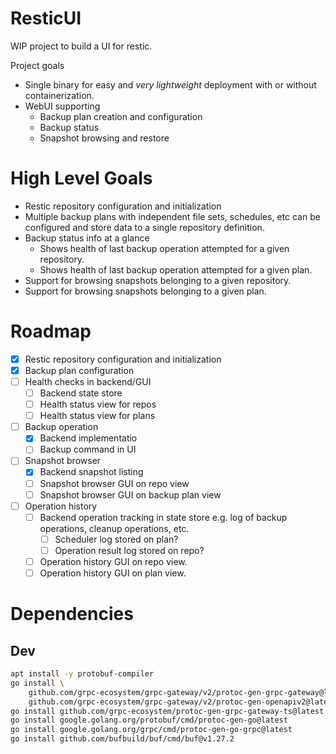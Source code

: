 # ResticUI

WIP project to build a UI for restic.

Project goals

 * Single binary for easy and _very lightweight_ deployment with or without containerization.
 * WebUI supporting
   * Backup plan creation and configuration
   * Backup status
   * Snapshot browsing and restore

# High Level Goals

 * Restic repository configuration and initialization
 * Multiple backup plans with independent file sets, schedules, etc can be configured and store data to a single repository definition.
 * Backup status info at a glance
   * Shows health of last backup operation attempted for a given repository.
   * Shows health of last backup operation attempted for a given plan.
 * Support for browsing snapshots belonging to a given repository.
 * Support for browsing snapshots belonging to a given plan.

# Roadmap 

 - [x] Restic repository configuration and initialization
 - [x] Backup plan configuration
 - [ ] Health checks in backend/GUI
   - [ ] Backend state store
   - [ ] Health status view for repos
   - [ ] Health status view for plans
 - [ ] Backup operation
   - [X] Backend implementatio
   - [ ] Backup command in UI
 - [ ] Snapshot browser
   - [X] Backend snapshot listing
   - [ ] Snapshot browser GUI on repo view 
   - [ ] Snapshot browser GUI on backup plan view
 - [ ] Operation history
   - [ ] Backend operation tracking in state store e.g. log of backup operations, cleanup operations, etc.
     - [ ] Scheduler log stored on plan?
     - [ ] Operation result log stored on repo?
   - [ ] Operation history GUI on repo view. 
   - [ ] Operation history GUI on plan view.

# Dependencies

## Dev 

```sh
apt install -y protobuf-compiler
go install \
    github.com/grpc-ecosystem/grpc-gateway/v2/protoc-gen-grpc-gateway@latest \
    github.com/grpc-ecosystem/grpc-gateway/v2/protoc-gen-openapiv2@latest
go install github.com/grpc-ecosystem/protoc-gen-grpc-gateway-ts@latest
go install google.golang.org/protobuf/cmd/protoc-gen-go@latest
go install google.golang.org/grpc/cmd/protoc-gen-go-grpc@latest
go install github.com/bufbuild/buf/cmd/buf@v1.27.2
```

